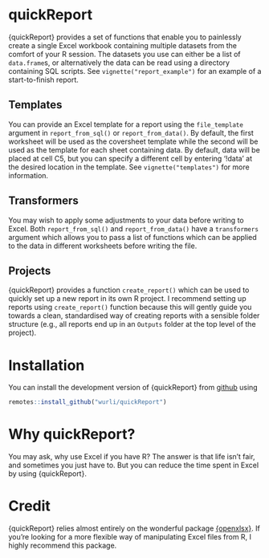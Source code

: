 
<!-- README.md is generated from README.Rmd. Please edit that file -->

# quickReport

<!-- badges: start -->
<!-- badges: end -->

{quickReport} provides a set of functions that enable you to painlessly
create a single Excel workbook containing multiple datasets from the
comfort of your R session. The datasets you use can either be a list of
`data.frame`s, or alternatively the data can be read using a directory
containing SQL scripts. See `vignette("report_example")` for an example
of a start-to-finish report.

## Templates

You can provide an Excel template for a report using the `file_template`
argument in `report_from_sql()` or `report_from_data()`. By default, the
first worksheet will be used as the coversheet template while the second
will be used as the template for each sheet containing data. By default,
data will be placed at cell C5, but you can specify a different cell by
entering ‘!data’ at the desired location in the template. See
`vignette("templates")` for more information.

## Transformers

You may wish to apply some adjustments to your data before writing to
Excel. Both `report_from_sql()` and `report_from_data()` have a
`transformers` argument which allows you to pass a list of functions
which can be applied to the data in different worksheets before writing
the file.

## Projects

{quickReport} provides a function `create_report()` which can be used to
quickly set up a new report in its own R project. I recommend setting up
reports using `create_report()` function because this will gently guide
you towards a clean, standardised way of creating reports with a
sensible folder structure (e.g., all reports end up in an `Outputs`
folder at the top level of the project).

# Installation

You can install the development version of {quickReport} from
[github](https://github.com/wurli/quickReport) using

``` r
remotes::install_github("wurli/quickReport")
```

# Why quickReport?

You may ask, why use Excel if you have R? The answer is that life isn’t
fair, and sometimes you just have to. But you can reduce the time spent
in Excel by using {quickReport}.

# Credit

{quickReport} relies almost entirely on the wonderful package
[{openxlsx}](https://ycphs.github.io/openxlsx/). If you’re looking for a
more flexible way of manipulating Excel files from R, I highly recommend
this package.
